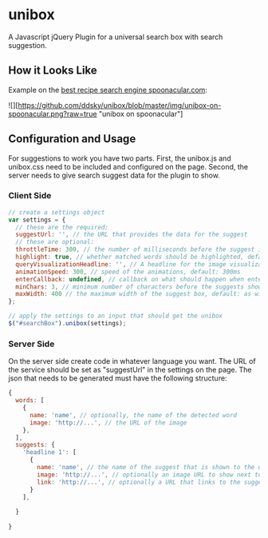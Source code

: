 unibox
======

A Javascript jQuery Plugin for a universal search box with search suggestion.

## How it Looks Like

Example on the [best recipe search engine spoonacular.com](http://spoonacular.com):

![][https://github.com/ddsky/unibox/blob/master/img/unibox-on-spoonacular.png?raw=true "unibox on spoonacular"]

## Configuration and Usage

For suggestions to work you have two parts. First, the unibox.js and unibox.css need to be included and configured on the page. Second, the server needs to give search suggest data for the plugin to show.

### Client Side

```javascript
// create a settings object
var settings = {
  // these are the required:
  suggestUrl: '', // the URL that provides the data for the suggest
  // these are optional:
  throttleTime: 300, // the number of milliseconds before the suggest is triggered after finished input, default: 300ms
  highlight: true, // whether matched words should be highlighted, default: true
  queryVisualizationHeadline: '', // A headline for the image visualization, default: empty
  animationSpeed: 300, // speed of the animations, default: 300ms
  enterCallback: undefined, // callback on what should happen when enter is pressed, default: undefined, meaning the link will be followed
  minChars: 3, // minimum number of characters before the suggests shows, default: 3
  maxWidth: 400 // the maximum width of the suggest box, default: as wide as the input box
};

// apply the settings to an input that should get the unibox
$("#searchBox").unibox(settings);
```

### Server Side

On the server side create code in whatever language you want. The URL of the service should be set as "suggestUrl" in the settings on the page. The json that needs to be generated must have the following structure:

```javascript
{
  words: [
    {
      name: 'name', // optionally, the name of the detected word
      image: 'http://...', // the URL of the image
    },
  ],
  suggests: {
    'headline 1': [
      {
        name: 'name', // the name of the suggest that is shown to the user
        image: 'http://...', // optionally an image URL to show next to the suggest
        link: 'http://...', // optionally a URL that links to the suggested page
      }
    ],
  
  }
 
}
```


